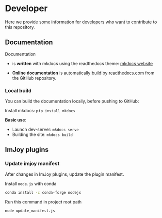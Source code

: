 
# Developer

Here we provide some information for developers who want to contribute to this repository. 

## Documentation
Documentation 

* is **written** with mkdocs using the readthedocs theme: [mkdocs website](https://www.mkdocs.org/)

* **Online documentation** is automatically build by [readthedocs.com](https://readthedocs.org/) from the GitHub repository.

### Local build

You can build the documentation locally, before pushing to GitHub:

Install mkdocs:  `pip install mkdocs`

__Basic use__:

* Launch dev-server: `mkdocs serve`
* Building the site: `mkdocs build`

## ImJoy plugins

### Update imjoy manifest

After changes in ImJoy plugins, update the plugin manifest.

Install `node.js` with conda

``` bash
conda install -c conda-forge nodejs
```

Run this command in project root path

``` bash
node update_manifest.js
```

